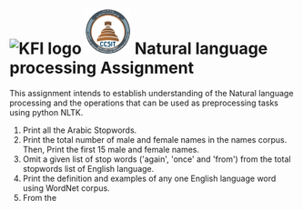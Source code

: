 # <img alt= "KFI logo" src="https://services.kfu.edu.sa/Services/Content/assets/global/images/kfu-logo.png" width="80" />  <img alt= "ccsit logo" src="ccsit.png" width="80" /> Natural language processing Assignment 


This assignment intends to establish understanding of the Natural language processing and the operations that can be used as preprocessing tasks using python NLTK. 
1. Print all the Arabic Stopwords.
2. Print the total number of male and female names in the names corpus. Then, Print the first 15 male and female names.
3. Omit a given list of stop words ('again', 'once' and 'from') from the total stopwords list of English language.
4. Print the definition and examples of any one English language word using WordNet corpus.
5. From the
